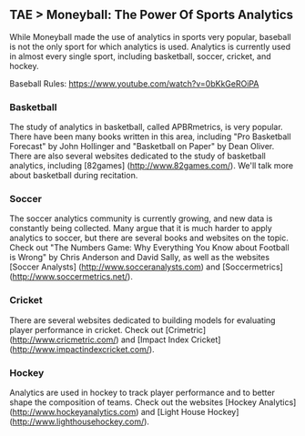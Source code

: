 ## TAE > Moneyball: The Power Of Sports Analytics

While Moneyball made the use of analytics in sports very popular, baseball is not the only sport for which analytics is used. Analytics is currently used in almost every single sport, including basketball, soccer, cricket, and hockey.

Baseball Rules: https://www.youtube.com/watch?v=0bKkGeROiPA

### Basketball

The study of analytics in basketball, called APBRmetrics, is very popular. There have been many books written in this area, including "Pro Basketball Forecast" by John Hollinger and "Basketball on Paper" by Dean Oliver. There are also several websites dedicated to the study of basketball analytics, including [82games] (http://www.82games.com/). We'll talk more about basketball during recitation.

### Soccer

The soccer analytics community is currently growing, and new data is constantly being collected. Many argue that it is much harder to apply analytics to soccer, but there are several books and websites on the topic. Check out "The Numbers Game: Why Everything You Know about Football is Wrong" by Chris Anderson and David Sally, as well as the websites [Soccer Analysts] (http://www.socceranalysts.com) and [Soccermetrics] (http://www.soccermetrics.net/).

### Cricket

There are several websites dedicated to building models for evaluating player performance in cricket. Check out [Crimetric] (http://www.cricmetric.com/) and [Impact Index Cricket] (http://www.impactindexcricket.com/).

### Hockey 

Analytics are used in hockey to track player performance and to better shape the composition of teams. Check out the websites [Hockey Analytics] (http://www.hockeyanalytics.com) and [Light House Hockey] (http://www.lighthousehockey.com/).
